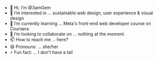 - 👋 Hi, I’m @3amGem
- 👀 I’m interested in ... sustainable web design, user experience & visual design
- 🌱 I’m currently learning ... Meta's front-end web developer course on Coursera
- 💞️ I’m looking to collaborate on ... nothing at the moment.
- 📫 How to reach me ... here?
- 😄 Pronouns: ... she/her
- ⚡ Fun fact: ... I don't have a tail

<!---
3amGem/3amGem is a ✨ special ✨ repository because its `README.md` (this file) appears on your GitHub profile.
You can click the Preview link to take a look at your changes.
--->
